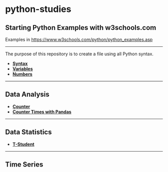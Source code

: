 # python-studies

## Starting Python Examples with w3schools.com

Examples in https://www.w3schools.com/python/python_examples.asp

------
The purpose of this repository is to create a file using all Python syntax.

- [**Syntax**](intro/syntax.py)
- [**Variables**](intro/variables.py)
- [**Numbers**](intro/numbers.py)

------

## Data Analysis

- [**Counter**](analysis/counteranalysis.py)
- [**Counter Times with Pandas**](analysis/counterTimesPandas.py)

------

## Data Statistics

- [**T-Student**](statistics/t_student.py)


------

## Time Series

